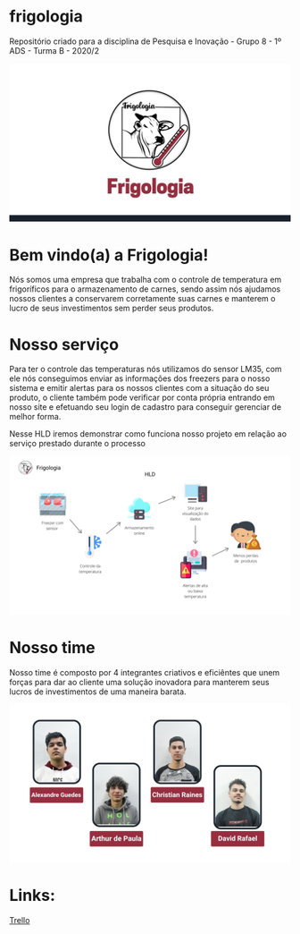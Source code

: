 # frigologia
Repositório criado para a disciplina de Pesquisa e Inovação - Grupo 8 - 1º ADS - Turma B - 2020/2

![](https://github.com/BandTec/frigologia/blob/main/Imagens/Frigologia.jpg)

# Bem vindo(a) a Frigologia!

Nós somos uma empresa que trabalha com o controle de temperatura em frigoríficos para o armazenamento de carnes, sendo assim nós ajudamos nossos clientes a conservarem corretamente suas carnes e manterem o lucro de seus investimentos sem perder seus produtos.

# Nosso serviço

Para ter o controle das temperaturas nós utilizamos do sensor LM35, com ele nós conseguimos enviar as informações dos freezers para o nosso sistema e emitir alertas para os nossos clientes com a situação do seu produto, o cliente também pode verificar por conta própria entrando em nosso site e efetuando seu login de cadastro para conseguir gerenciar de melhor forma.

Nesse HLD iremos demonstrar como funciona nosso projeto em relação ao serviço prestado durante o processo

![](https://github.com/BandTec/frigologia/blob/main/Tecnologia%20da%20Informa%C3%A7%C3%A3o/HLD%20e%20LLD/HLD%20V3.png)

# Nosso time

Nosso time é composto por 4 integrantes criativos e eficiêntes que unem forças para dar ao cliente uma solução inovadora para manterem seus lucros de investimentos de uma maneira barata.

![](https://github.com/BandTec/frigologia/blob/main/Imagens/time.jpg)

# Links:

<a href="https://trello.com/b/94emya6U/frigologia-sprint-2"> Trello </a>
